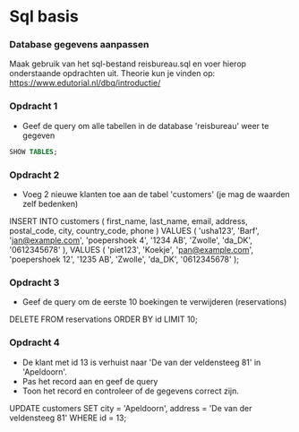 # Sql basis

### Database gegevens aanpassen
Maak gebruik van het sql-bestand reisbureau.sql en voer hierop onderstaande opdrachten uit.
Theorie kun je vinden op: https://www.edutorial.nl/dbq/introductie/

### Opdracht 1
* Geef de query om alle tabellen in de database 'reisbureau' weer te gegeven
```sql
SHOW TABLES; 
````

### Opdracht 2
* Voeg 2 nieuwe klanten toe aan de tabel 'customers' (je mag de waarden zelf bedenken)

INSERT INTO customers (
    first_name, last_name, email, address, postal_code, city, country_code, phone
)
VALUES (
    'usha123', 'Barf', 'jan@example.com', 'poepershoek 4', '1234 AB', 'Zwolle', 'da_DK', '0612345678'
),
VALUES (
    'piet123', 'Koekje', 'pan@example.com', 'poepershoek 12', '1235 AB', 'Zwolle', 'da_DK', '0612345678'
);

### Opdracht 3
* Geef de query om de eerste 10 boekingen te verwijderen (reservations)

DELETE FROM reservations
ORDER BY id
LIMIT 10;

### Opdracht 4
* De klant met id 13 is verhuist naar 'De van der veldensteeg 81' in 'Apeldoorn'.
* Pas het record aan en geef de query
* Toon het record en controleer of de gegevens correct zijn.

UPDATE customers
SET city = 'Apeldoorn', address = 'De van der veldensteeg 81'
WHERE id = 13;
